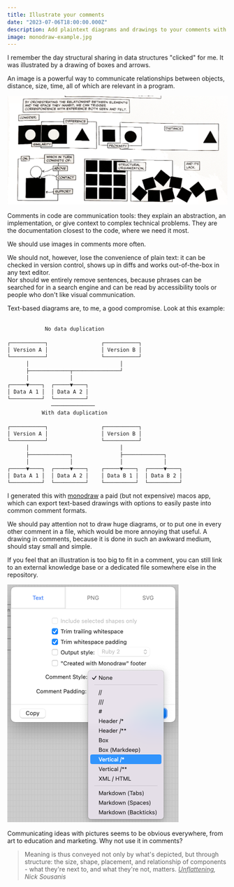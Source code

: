 ```yaml
---
title: Illustrate your comments
date: "2023-07-06T18:00:00.000Z"
description: Add plaintext diagrams and drawings to your comments with Monodraw
image: monodraw-example.jpg
---
```


I remember the day structural sharing in data structures "clicked" for me. It was illustrated by a drawing of boxes and arrows.

An image is a powerful way to communicate relationships between objects, distance, size, time, all of which are relevant in a program.

![Unflattening, Nick Sousanis](unflattening-relationships.png "In “Unflattening”, Nick Sousanis illustrates how shape, distance, repetition, separation, negative space and other visual tools can communicate relationships by tapping into a common experience of the world.")

Comments in code are communication tools: they explain an abstraction, an implementation, or give context to complex technical problems. They are the documentation closest to the code, where we need it most.  

We should use images in comments more often.   

We should not, however, lose the convenience of plain text: it can be checked in version control, shows up in diffs and works out-of-the-box in any text editor.   
Nor should we entirely remove sentences, because phrases can be searched for in a search engine and can be read by accessibility tools or people who don't like visual communication.

Text-based diagrams are, to me, a good compromise. Look at this example:

```

            No data duplication

┌───────────┐                 ┌───────────┐
│ Version A │                 │ Version B │
└───────────┘                 └───────────┘
      │                             │
      ├─────────────┬───────────────┘
      │             │
┌─────▼────┐  ┌─────▼────┐
│ Data A 1 │  │ Data A 2 │
└──────────┘  └──────────┘
              ──────────────
           With data duplication

┌───────────┐                 ┌───────────┐
│ Version A │                 │ Version B │
└───────────┘                 └───────────┘
      │                             │
      ├─────────────┐               ├─────────────┐
      │             │               │             │
┌─────▼────┐  ┌─────▼────┐    ┌─────▼────┐  ┌─────▼────┐
│ Data A 1 │  │ Data A 2 │    │ Data B 1 │  │ Data B 2 │
└──────────┘  └──────────┘    └──────────┘  └──────────┘
```

I generated this with [monodraw](https://monodraw.helftone.com) a paid (but not expensive) macos app, which can export text-based drawings with options to easily paste into common comment formats.  

We should pay attention not to draw huge diagrams, or to put one in every other comment in a file, which would be more annoying that useful. A drawing in comments, because it is done in such an awkward medium, should stay small and simple.

If you feel that an illustration is too big to fit in a comment, you can still link to an external knowledge base or a dedicated file somewhere else in the repository.

![Monodraw text export menu](monodraw-export.png "A list of common comment formats in the monodraw export menu.")

Communicating ideas with pictures seems to be obvious everywhere, from art to education and marketing. Why not use it in comments?

> Meaning is thus conveyed not only by what's depicted, but through structure:
> the size, shape, placement, and relationship of components - what they're next to, and what they're not, matters.
> <cite><u>Unflattening</u>, Nick Sousanis</cite>